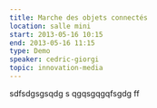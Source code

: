 ```yaml
---
title: Marche des objets connectés
location: salle mini
start: 2013-05-16 10:15
end: 2013-05-16 11:15
type: Demo
speaker: cedric-giorgi
topic: innovation-media
---
```


sdfsdgsgsqdg s qgqsgqgqfsgdg ff 